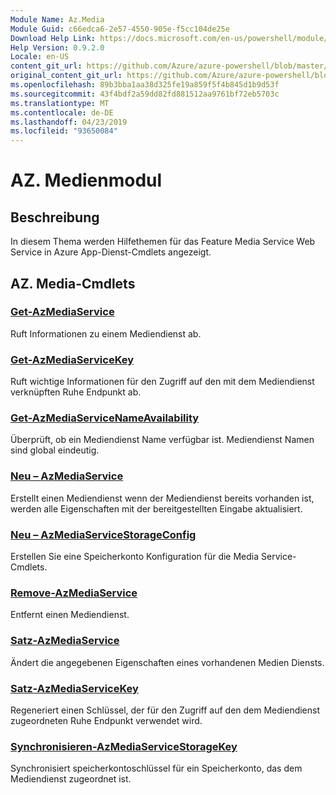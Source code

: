 ```yaml
---
Module Name: Az.Media
Module Guid: c66edca6-2e57-4550-905e-f5cc104de25e
Download Help Link: https://docs.microsoft.com/en-us/powershell/module/az.media
Help Version: 0.9.2.0
Locale: en-US
content_git_url: https://github.com/Azure/azure-powershell/blob/master/src/Media/Media/help/Az.Media.md
original_content_git_url: https://github.com/Azure/azure-powershell/blob/master/src/Media/Media/help/Az.Media.md
ms.openlocfilehash: 89b3bba1aa38d325fe19a859f5f4b845d1b9d53f
ms.sourcegitcommit: 43f4bdf2a59dd82fd881512aa9761bf72eb5703c
ms.translationtype: MT
ms.contentlocale: de-DE
ms.lasthandoff: 04/23/2019
ms.locfileid: "93650084"
---
```

# AZ. Medienmodul
## Beschreibung
In diesem Thema werden Hilfethemen für das Feature Media Service Web Service in Azure App-Dienst-Cmdlets angezeigt.

## AZ. Media-Cmdlets
### [Get-AzMediaService](Get-AzMediaService.md)
Ruft Informationen zu einem Mediendienst ab.

### [Get-AzMediaServiceKey](Get-AzMediaServiceKey.md)
Ruft wichtige Informationen für den Zugriff auf den mit dem Mediendienst verknüpften Ruhe Endpunkt ab.

### [Get-AzMediaServiceNameAvailability](Get-AzMediaServiceNameAvailability.md)
Überprüft, ob ein Mediendienst Name verfügbar ist.
Mediendienst Namen sind global eindeutig.

### [Neu – AzMediaService](New-AzMediaService.md)
Erstellt einen Mediendienst wenn der Mediendienst bereits vorhanden ist, werden alle Eigenschaften mit der bereitgestellten Eingabe aktualisiert.

### [Neu – AzMediaServiceStorageConfig](New-AzMediaServiceStorageConfig.md)
Erstellen Sie eine Speicherkonto Konfiguration für die Media Service-Cmdlets.

### [Remove-AzMediaService](Remove-AzMediaService.md)
Entfernt einen Mediendienst.

### [Satz-AzMediaService](Set-AzMediaService.md)
Ändert die angegebenen Eigenschaften eines vorhandenen Medien Diensts.

### [Satz-AzMediaServiceKey](Set-AzMediaServiceKey.md)
Regeneriert einen Schlüssel, der für den Zugriff auf den dem Mediendienst zugeordneten Ruhe Endpunkt verwendet wird.

### [Synchronisieren-AzMediaServiceStorageKey](Sync-AzMediaServiceStorageKey.md)
Synchronisiert speicherkontoschlüssel für ein Speicherkonto, das dem Mediendienst zugeordnet ist.

